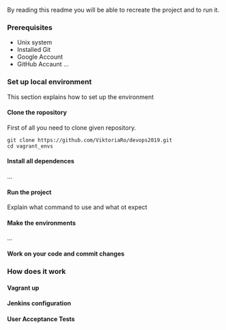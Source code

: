 By reading this readme you will be able to recreate the project and to run it.

### Prerequisites
- Unix system
- Installed Git 
- Google Account
- GitHub Accaunt
...


### Set up local environment
This section explains how to set up the environment

#### Clone the ropository
First of all you need to clone given repository.

``` 
git clone https://github.com/ViktoriaRo/devops2019.git
cd vagrant_envs
```

#### Install all dependences
...

#### Run the project
Explain what command to use and what ot expect

#### Make the environments
...

#### Work on your code and commit changes


### How does it work

#### Vagrant up

#### Jenkins configuration

#### User Acceptance Tests


